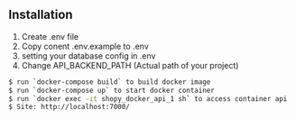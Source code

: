 ## Installation

1. Create .env file
2. Copy conent .env.example to .env
3. setting your database config in .env
4. Change API_BACKEND_PATH (Actual path of your project)

```bash
$ run `docker-compose build` to build docker image
$ run `docker-compose up` to start docker container
$ run `docker exec -it shopy_docker_api_1 sh` to access container api
$ Site: http://localhost:7000/
```
